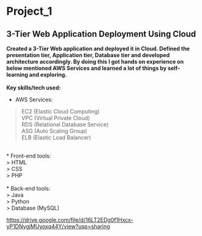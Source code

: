 # Project_1
## 3-Tier Web Application Deployment Using Cloud
**Created a 3-Tier Web application and deployed it in Cloud. Defined the presentation tier, Application tier, Database tier and
developed architecture accordingly. By doing this I got hands on experience on below mentioned AWS Services and learned
a lot of things by self-learning and exploring.**
<br>
<br>
**Key skills/tech used:**
<br>

* AWS Services: <br>
 > EC2 (Elastic Cloud Computing)<br>
 > VPC (Virtual Private Cloud)<br>
 > RDS (Relational Database Service)<br>
 > ASG (Auto Scaling Group)<br>
 > ELB (Elastic Load Balancer)<br>
<br>
* Front-end tools: <br>
 > HTML<br>
 > CSS<br>
 > PHP<br>
<br>
* Back-end tools: <br>
 > Java<br>
 > Python<br>
 > Database (MySQL)

https://drive.google.com/file/d/16LT2EDg0f1Hxcx-yP1DNygjMUyoxq44Y/view?usp=sharing

